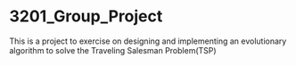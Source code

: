 # 3201_Group_Project
This is a project to exercise on designing and implementing an evolutionary algorithm to solve the 
Traveling Salesman Problem(TSP)
